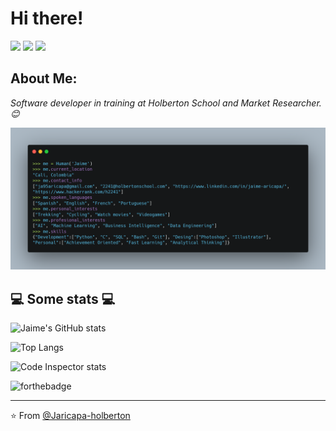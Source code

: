 # Hi there!
[![](https://img.shields.io/badge/LinkedIn-Jaime_Andrés_Aricapa_Pérez-blue)](https://www.linkedin.com/in/jaime-aricapa/)
[![](https://img.shields.io/badge/Gmail-ja95aricapa-red)](mailto:ja95aricapa@gmail.com)
[![](https://img.shields.io/badge/HackerRank-Jaime_Aricapa-brightgreen)](https://www.hackerrank.com/h2241)

## About Me:
<p><em>Software developer in training at Holberton School and Market Researcher. 😊</br>
</em></p>

![](https://github.com/Jaricapa-holberton/Jaricapa-holberton/blob/main/carbon.png)
<!-- TO make screenshot of your code, copy below link:  
https://carbon.now.sh/ -->

<h2>💻 Some stats 💻</h2>

![Jaime's GitHub stats](https://github-readme-stats.vercel.app/api?username=Jaricapa-holberton)

![Top Langs](https://github-readme-stats.vercel.app/api/top-langs/?username=Jaricapa-holberton)

![Code Inspector stats](https://code-inspector.com/public/badge/user/github/Jaricapa-holberton)

![forthebadge](https://forthebadge.com/images/badges/built-with-love.svg)

---

⭐️ From [@Jaricapa-holberton](https://github.com/Jaricapa-holberton)

<!-- TO make screenshot of your code, copy below link:  
https://carbon.now.sh/ --
